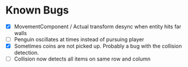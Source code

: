 # Known Bugs
- [x] MovementComponent / Actual transform desync when entity hits far walls
- [ ] Penguin oscillates at times instead of pursuing player
- [x] Sometimes coins are not picked up. Probably a bug with the collision detection.
- [ ] Collision now detects all items on same row and column
